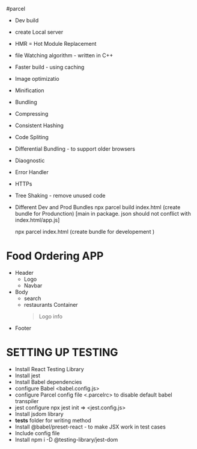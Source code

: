 #parcel
- Dev build
- create Local server
- HMR = Hot Module Replacement
- file Watching algorithm - written in C++
- Faster build - using caching
- Image optimizatio
- Minification 
- Bundling
- Compressing
- Consistent Hashing
- Code Spliting
- Differential Bundling - to support older browsers
- Diaognostic
- Error Handler
- HTTPs
- Tree Shaking - remove unused code 
- Different Dev and Prod Bundles 
   npx parcel build index.html (create bundle for Produnction) [main in package.   json should not conflict with index.html/app.js]

   npx parcel index.html (create bundle for developement )


# Food Ordering APP
* Header
   - Logo
   - Navbar
* Body
  - search
  - restaurants Container
       > Logo
       > info
 * Footer            


 #  SETTING UP TESTING
  - Install React Testing Library
  - Install jest
  - Install Babel dependencies
  - configure Babel <babel.config.js>
  - configure Parcel config file <.parcelrc> to disable default babel transpiler
  - jest configure  npx jest init => <jest.config.js>
  - Install jsdom library 
  - __tests__ folder for writing method <dunder method>
  - Install @babel/preset-react - to make JSX work in test cases
 - Include config file
 - Install npm i -D @testing-library/jest-dom
